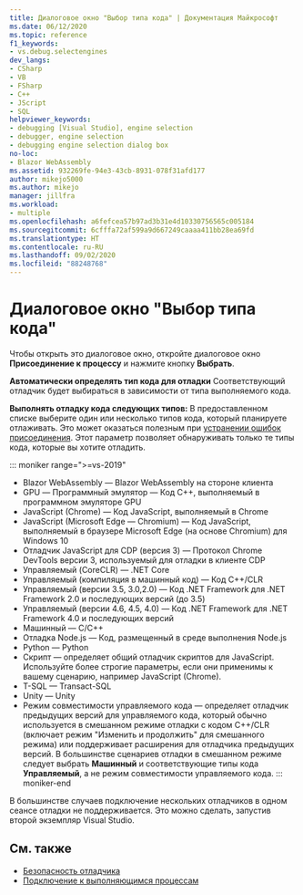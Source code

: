 ```yaml
---
title: Диалоговое окно "Выбор типа кода" | Документация Майкрософт
ms.date: 06/12/2020
ms.topic: reference
f1_keywords:
- vs.debug.selectengines
dev_langs:
- CSharp
- VB
- FSharp
- C++
- JScript
- SQL
helpviewer_keywords:
- debugging [Visual Studio], engine selection
- debugger, engine selection
- debugging engine selection dialog box
no-loc:
- Blazor WebAssembly
ms.assetid: 932269fe-94e3-43cb-8931-078f31afd177
author: mikejo5000
ms.author: mikejo
manager: jillfra
ms.workload:
- multiple
ms.openlocfilehash: a6fefcea57b97ad3b31e4d10330756565c005184
ms.sourcegitcommit: 6cfffa72af599a9d667249caaaa411bb28ea69fd
ms.translationtype: HT
ms.contentlocale: ru-RU
ms.lasthandoff: 09/02/2020
ms.locfileid: "88248768"
---
```

# <a name="select-code-type-dialog-box"></a>Диалоговое окно "Выбор типа кода"

Чтобы открыть это диалоговое окно, откройте диалоговое окно **Присоединение к процессу** и нажмите кнопку **Выбрать**.

**Автоматически определять тип кода для отладки** Соответствующий отладчик будет выбираться в зависимости от типа выполняемого кода.

**Выполнять отладку кода следующих типов:** В предоставленном списке выберите один или несколько типов кода, который планируете отлаживать. Это может оказаться полезным при [устранении ошибок присоединения](../debugger/attach-to-running-processes-with-the-visual-studio-debugger.md#BKMK_Troubleshoot_attach_errors). Этот параметр позволяет обнаруживать только те типы кода, которые вы хотите отладить.

::: moniker range=">=vs-2019"
- Blazor WebAssembly — Blazor WebAssembly на стороне клиента
- GPU — Программный эмулятор — Код C++, выполняемый в программном эмуляторе GPU
- JavaScript (Chrome) — Код JavaScript, выполняемый в Chrome
- JavaScript (Microsoft Edge — Chromium) — Код JavaScript, выполняемый в браузере Microsoft Edge (на основе Chromium) для Windows 10
- Отладчик JavaScript для CDP (версия 3) — Протокол Chrome DevTools версии 3, используемый для отладки в клиенте CDP
- Управляемый (CoreCLR) — .NET Core
- Управляемый (компиляция в машинный код) — Код C++/CLR
- Управляемый (версии 3.5, 3.0,2.0) — Код .NET Framework для .NET Framework 2.0 и последующих версий (до 3.5)
- Управляемый (версии 4.6, 4.5, 4.0) — Код .NET Framework для .NET Framework 4.0 и последующих версий
- Машинный — C/C++
- Отладка Node.js — Код, размещенный в среде выполнения Node.js
- Python — Python 
- Скрипт — определяет общий отладчик скриптов для JavaScript. Используйте более строгие параметры, если они применимы к вашему сценарию, например JavaScript (Chrome).
- T-SQL — Transact-SQL
- Unity — Unity
- Режим совместимости управляемого кода — определяет отладчик предыдущих версий для управляемого кода, который обычно используется в смешанном режиме отладки с кодом C++/CLR (включает режим "Изменить и продолжить" для смешанного режима) или поддерживает расширения для отладчика предыдущих версий. В большинстве сценариев отладки в смешанном режиме следует выбрать **Машинный** и соответствующие типы кода **Управляемый**, а не режим совместимости управляемого кода.
::: moniker-end

В большинстве случаев подключение нескольких отладчиков в одном сеансе отладки не поддерживается. Это можно сделать, запустив второй экземпляр Visual Studio.

## <a name="see-also"></a>См. также
- [Безопасность отладчика](../debugger/debugger-security.md)
- [Подключение к выполняющимся процессам](../debugger/attach-to-running-processes-with-the-visual-studio-debugger.md)
